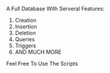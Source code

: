 A Full Database With Serveral Features:

1) Creation
2) Insertion
3) Deletion
4) Queries
5) Triggers
6) AND MUCH MORE

Feel Free To Use The Scripts
